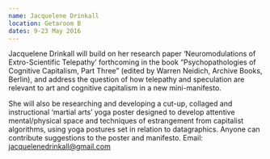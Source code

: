 ```yaml
---
name: Jacquelene Drinkall
location: Getaroom B
dates: 9-23 May 2016
---
```

Jacquelene Drinkall will build on her research paper ‘Neuromodulations of Extro-Scientific Telepathy’ forthcoming in the book “Psychopathologies of Cognitive Capitalism, Part Three” (edited by Warren Neidich, Archive Books, Berlin), and address the question of how telepathy and speculation are relevant to art and cognitive capitalism in a new mini-manifesto.

She will also be researching and developing a cut-up, collaged and instructional ‘martial arts’ yoga poster designed to develop attentive mental/physical space and techniques of estrangement from capitalist algorithms, using yoga postures set in relation to datagraphics. Anyone can contribute suggestions to the poster and manifesto. Email: [jacquelenedrinkall@gmail.com](mailto:jacquelenedrinkall@gmail.com)